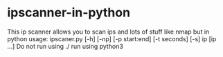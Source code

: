 # ipscanner-in-python
This ip scanner allows you to scan ips and lots of stuff like nmap but in python
usage: ipscaner.py [-h] [-np] [-p start:end]
                   [-t seconds] [-s]
                   ip [ip ...]
Do not run using ./ run using python3
